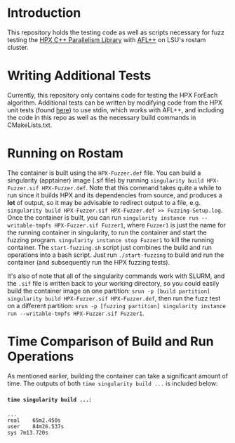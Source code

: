 # Introduction
This repository holds the testing code as well as scripts necessary for fuzz testing the [HPX C++ Parallelism Library](https://hpx.stellar-group.org) with [AFL++](https://github.com/AFLplusplus/AFLplusplus) on LSU's rostam cluster.

# Writing Additional Tests
Currently, this repository only contains code for testing the HPX ForEach algorithm. Additional tests can be written by modifying code from the HPX unit tests (found [here](https://github.com/STEllAR-GROUP/hpx/blob/master/libs/core/algorithms/tests/unit/algorithms)) to use stdin, which works with AFL++, and including the code in this repo as well as the necessary build commands in CMakeLists.txt.

# Running on Rostam
The container is built using the `HPX-Fuzzer.def` file. You can build a singularity (apptainer) image (.sif file) by running `singularity build HPX-Fuzzer.sif HPX-Fuzzer.def`. Note that this command takes quite a while to run since it builds HPX and its dependencies from source, and produces a **lot** of output, so it may be advisable to redirect output to a file, e.g. `singularity build HPX-Fuzzer.sif HPX-Fuzzer.def >> Fuzzing-Setup.log`. Once the container is built, you can run `singularity instance run --writable-tmpfs HPX-Fuzzer.sif Fuzzer1`, where `Fuzzer1` is just the name for the running container in singularity, to run the container and start the fuzzing program. `singularity instance stop Fuzzer1` to kill the running container. The `start-fuzzing.sh` script just combines the build and run operations into a bash script. Just run `./start-fuzzing` to build and run the container (and subsequently run the HPX fuzzing tests).

It's also of note that all of the singularity commands work with SLURM, and the `.sif` file is written back to your working directory, so you could easily build the container image on one partition: `srun -p [build partition] singularity build HPX-Fuzzer.sif HPX-Fuzzer.def`, then run the fuzz test on a different partition: `srun -p [fuzzing partition] singularity instance run --writable-tmpfs HPX-Fuzzer.sif Fuzzer1`.

# Time Comparison of Build and Run Operations
As mentioned earlier, building the container can take a significant amount of time. The outputs of both `time singularity build ...` is included below:

#### `time singularity build ...`:
```
...
real	65m2.450s
user	84m26.537s
sys	7m13.720s
```
